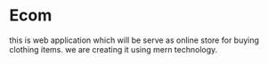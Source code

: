 # Ecom
this is web application which will be serve as online store for buying clothing items. we are creating it using mern technology.
